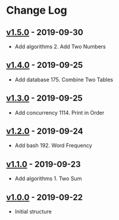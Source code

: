 # Change Log

## [v1.5.0](#v1.5.0) - 2019-09-30

- Add algorithms 2. Add Two Numbers

## [v1.4.0](#v1.4.0) - 2019-09-25

- Add database 175. Combine Two Tables

## [v1.3.0](#v1.3.0) - 2019-09-25

- Add concurrency 1114. Print in Order

## [v1.2.0](#v1.2.0) - 2019-09-24

- Add bash 192. Word Frequency

## [v1.1.0](#v1.1.0) - 2019-09-23

- Add algorithms 1. Two Sum

## [v1.0.0](#v1.0.0) - 2019-09-22

- Initial structure
